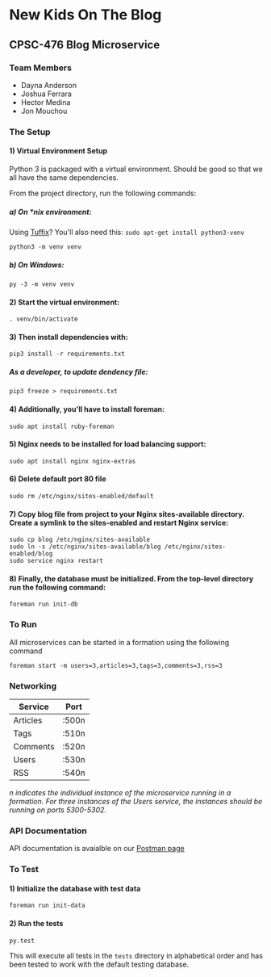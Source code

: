 # New Kids On The Blog

## CPSC-476 Blog Microservice

### Team Members

* Dayna Anderson
* Joshua Ferrara
* Hector Medina
* Jon Mouchou

### The Setup

#### 1) Virtual Environment Setup

Python 3 is packaged with a virtual environment. Should be good so that we all have the same dependencies.

From the project directory, run the following commands:

##### a) On *nix environment:

Using [Tuffix](https://github.com/kevinwortman/tuffix)? You'll also need this: `sudo apt-get install python3-venv`

`python3 -m venv venv`

##### b) On Windows:

`py -3 -m venv venv`

#### 2) Start the virtual environment:

`. venv/bin/activate`

#### 3) Then install dependencies with:

`pip3 install -r requirements.txt`

##### As a developer, to update dendency file:

`pip3 freeze > requirements.txt`

#### 4) Additionally, you'll have to install foreman:

`sudo apt install ruby-foreman`

#### 5) Nginx needs to be installed for load balancing support:

`sudo apt install nginx nginx-extras`

#### 6) Delete default port 80 file
`sudo rm /etc/nginx/sites-enabled/default`

#### 7) Copy blog file from project to your Nginx sites-available directory. Create a symlink to the sites-enabled and restart Nginx service:

`sudo cp blog /etc/nginx/sites-available`<br />
`sudo ln -s /etc/nginx/sites-available/blog /etc/nginx/sites-enabled/blog`<br />
`sudo service nginx restart`

#### 8) Finally, the database must be initialized. From the top-level directory run the following command:

`foreman run init-db`

### To Run

All microservices can be started in a formation using the following command

`foreman start -m users=3,articles=3,tags=3,comments=3,rss=3`

### Networking
| Service  | Port  |
|----------|-------|
| Articles | :500n |
| Tags     | :510n |
| Comments | :520n |
| Users    | :530n |
| RSS	   | :540n |

*n indicates the individual instance of the microservice running in a formation. For three instances of the Users service, the instances should be running on ports 5300-5302.*

### API Documentation

API documentation is avaialble on our [Postman page](https://documenter.getpostman.com/view/262836/S11PpFTY)

### To Test

#### 1) Initialize the database with test data

`foreman run init-data`

#### 2) Run the tests

`py.test`

This will execute all tests in the `tests` directory in alphabetical order and has been tested to work with the default testing database.
